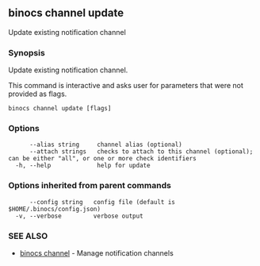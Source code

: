 ## binocs channel update

Update existing notification channel

### Synopsis


Update existing notification channel.

This command is interactive and asks user for parameters that were not provided as flags.


```
binocs channel update [flags]
```

### Options

```
      --alias string     channel alias (optional)
      --attach strings   checks to attach to this channel (optional); can be either "all", or one or more check identifiers
  -h, --help             help for update
```

### Options inherited from parent commands

```
      --config string   config file (default is $HOME/.binocs/config.json)
  -v, --verbose         verbose output
```

### SEE ALSO

* [binocs channel](binocs_channel.md)	 - Manage notification channels

